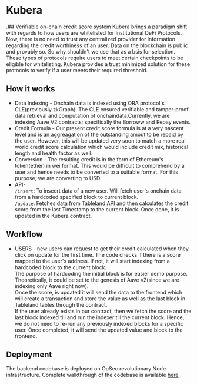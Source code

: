 # Kubera
.## Verifiable on-chain credit score system
Kubera brings a paradigm shift with regards to how users are whitelisted for Institutional DeFi Protocols. Now, there is no need to trust any centralized provider for information regarding the credit worthiness of an user. Data on the blockchain is public and provably so. So why shouldn't we use that as a bsis for selection. These types of protocols require users to meet certain checkpoints to be eligible for whitelisting. Kubera provides a trust minimized solution for these protocols to verify if a user meets their required threshold.

## How it works

* Data Indexing - Onchain data is indexed using ORA protocol's CLE(previously zkGraph). The CLE ensured verifiable and tamper-proof data retrieval and computation of onchaindata.Currently, we are indexing Aave V2 contracts; specifically the Borroww and Repay events.
* Credit Formula - Our present credit score formula is at a very nascent level and is an aggreagation of the outstanding amout to be repaid by the user. However, this will be updated very soon to match a more real world credit score calculation which would include credit mix, historical length and health factor as well.
* Conversion - The resulting credit is in the form of Ethereum's token(ether) in wei format. This would be difficult to comprehend by a user and hence needs to be converted to a suitable format. For this purpose, we are converting to USD. <br />
* API- <br />
  `/insert`: To inseert data of a new user. Will fetch user's onchain data from a hardcoded specified block to current block. <br />
  `/update`: Fetches data from Tableland API and then calculates the credit score from the last Timestamp to the current block. Once done, it is updated in the Kubera contract.

## Workflow

* USERS - new users can request to get their credit calculated when they click on update for the first time. The code checks if there is a score mapped to the user's address. If not, it will start indexing from a hardcoded block to the current block.<br />
The purpose of hardcoding the initial block is for easier demo purpose. Theoretically, it could be set to the genesis of Aave v2(since we are indexing only Aave right now). <br />
Once the score, is updated it will send the data to the frontend which will create a transaction and store the value as well as the last block  in Tableland tables through the contract. <br />
If the user already exists in our contract, then we fetch the score and the last block indexed till and run the indexer till the current block. Hence, we do not need to re-run any previously indexed blocks for a specific user. Once completed, it will send the updated value and block to the frontend.

## Deployment

The backend codebase is deployed on OpSec revolutionary Node infrastructure.
Complete walkthrough of the codebase is available [here](https://happys1ngh.hashnode.dev/leveraging-opsecs-vps-to-deploy-a-node-server-up-and-running)
